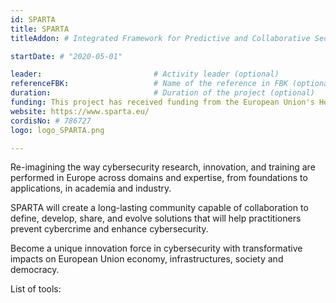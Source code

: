 ```yaml
---
id: SPARTA
title: SPARTA
titleAddon: # Integrated Framework for Predictive and Collaborative Security of Financial Infrastructures

startDate: # "2020-05-01"

leader:                         # Activity leader (optional)
referenceFBK:                   # Name of the reference in FBK (optional)
duration:                       # Duration of the project (optional)
funding: This project has received funding from the European Union's Horizon 2020 research and innovation programme under grant agreement No 830892.
website: https://www.sparta.eu/
cordisNo: # 786727
logo: logo_SPARTA.png

---
```

Re-imagining the way cybersecurity research, innovation, and training are performed in Europe across domains and expertise, from foundations to applications, in academia and industry.

SPARTA will create a long-lasting community capable of collaboration to define, develop, share, and evolve solutions that will help practitioners prevent cybercrime and enhance cybersecurity.

Become a unique innovation force in cybersecurity with transformative impacts on European Union economy, infrastructures, society and democracy.

List of tools:



